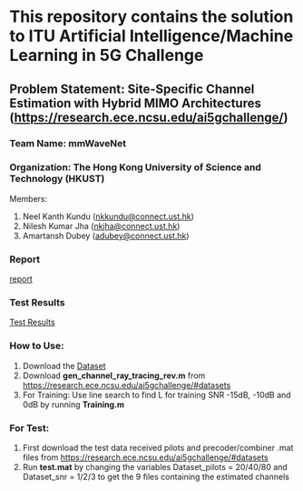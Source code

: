 # This repository contains the solution to ITU Artificial Intelligence/Machine Learning in 5G Challenge
## Problem Statement: Site-Specific Channel Estimation with Hybrid MIMO Architectures (https://research.ece.ncsu.edu/ai5gchallenge/)
### Team Name: mmWaveNet
### Organization: The Hong Kong University of Science and Technology (HKUST)
Members:
1) Neel Kanth Kundu (nkkundu@connect.ust.hk)
2) Nilesh Kumar Jha (nkjha@connect.ust.hk)
3) Amartansh Dubey (adubey@connect.ust.hk)

### Report
[report](https://github.com/jhanilesh96/ITU_ML5G_PHY_NCSU_mmWaveNet/blob/main/AI_5G_Challenge_mmWave_Report_v3.pdf)

### Test Results
[Test Results](https://hkustconnect-my.sharepoint.com/:f:/g/personal/nkkundu_connect_ust_hk/Elp2rmaJTCRPphtFSEQjJ1EBxm2kSwETDDJQG1GsbKFnMQ?e=PyG6OY)

### How to Use:
1. Download the [Dataset](https://research.ece.ncsu.edu/ai5gchallenge/#datasets)
1. Download **gen_channel_ray_tracing_rev.m** from https://research.ece.ncsu.edu/ai5gchallenge/#datasets
1. For Training: Use line search to find L for training SNR -15dB, -10dB and 0dB by running **Training.m**

### For Test: 
  1. First download the test data received pilots and precoder/combiner .mat files from https://research.ece.ncsu.edu/ai5gchallenge/#datasets
  1. Run **test.mat** by changing the variables Dataset_pilots = 20/40/80  and Dataset_snr = 1/2/3 to get the 9 files containing the estimated channels

